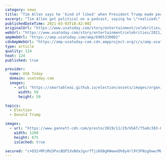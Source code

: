 ```yaml
---
category: news
title: "Tim Allen says he 'kind of liked' when President Trump made people angry"
excerpt: "Tim Allen got political on a podcast, saying he \"realized\" he \"kind of liked\" when President Trump pissed people off."
publishedDateTime: 2021-03-03T18:42:00Z
originalUrl: "https://www.usatoday.com/story/entertainment/celebrities/2021/03/03/tim-allen-on-donald-trump-marc-maron-podcast/6905330002/"
webUrl: "https://www.usatoday.com/story/entertainment/celebrities/2021/03/03/tim-allen-on-donald-trump-marc-maron-podcast/6905330002/"
ampWebUrl: "https://amp.usatoday.com/amp/6905330002"
cdnAmpWebUrl: "https://amp-usatoday-com.cdn.ampproject.org/c/s/amp.usatoday.com/amp/6905330002"
type: article
quality: 124
heat: 124
published: true

provider:
  name: USA Today
  domain: usatoday.com
  images:
    - url: "https://smartableai.github.io/election/assets/images/organizations/usatoday.com-50x50.jpg"
      width: 50
      height: 50

topics:
  - Election
  - Donald Trump

images:
  - url: "https://www.gannett-cdn.com/presto/2019/11/29/USAT/f5a8c383-6718-4f2d-90c6-eb06d8a86085-USP_NFL-_Chicago_Bears_at_Detroit_Lions.jpg?auto=webp&crop=7036,3958,x1,y733&format=pjpg&width=1200"
    width: 1200
    height: 675
    isCached: true

secured: "c+O32+MFzRU3PxcBQF53vBdaJgxrfTjiKO8gKWewnDh8y4rl9YJFNzgGww/ML4pCVuLYNMEph14EGbCo33zCJLsqaZVwjXLqf7oV3zLJS6OlMRJcZaoGAiWkWrmEbkrUcx2sIYvm/3Eze0gwz0JhJum74r0UNMSbWrdiI2rtT8ZbJJZgXpf1Ed7G2W5ftkwYDpBgCMz3b/LriD09GpGN+peYBr6cuu2LQCN9lI5gnjw/NWRLEsbpC7wNmskOx34T6eXZDTiDFJnSSkXxdOut5P28xcy1BaWZOKITOKE7cMbW54b/AQDELPF7+9ycvYezqY+z71C2eJIgFMhYVHdqmEa0vHYX/JuTlWFIm7+3wO4=;cjOpAvtfLYmAjM/b01by3w=="
---
```



